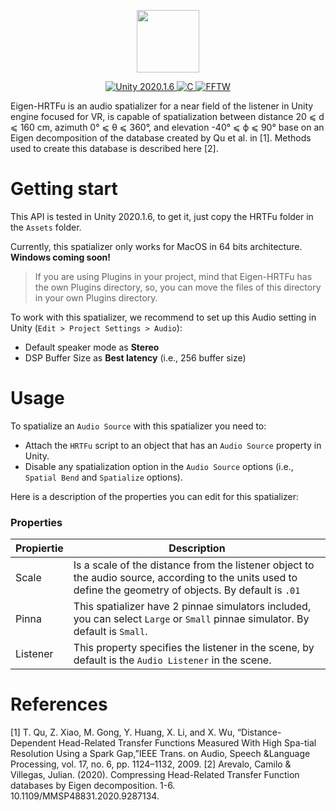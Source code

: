<p  align="center">  <img  src="https://alguien14.github.io/HRTFu.png"  width="100"/>  </p>
<p  align="center">
  <a  href="https://unity3d.com/es/unity"  target="_blank">
    <img  src="https://img.shields.io/badge/Unity-2020.1.6-blue.svg"  alt="Unity 2020.1.6">
  </a>
  <a  href="#"  target="_blank">
    <img  src="https://img.shields.io/badge/Plugin-C-green.svg"  alt="C">
  </a>
  <a  href="http://www.fftw.org/"  target="_blank">
    <img  src="https://img.shields.io/badge/Library-FFTW-red.svg"  alt="FFTW">
  </a>
</p>

Eigen-HRTFu is an audio spatializer for a near field of the listener in Unity engine focused for VR, is capable of spatialization between distance 20 ⩽ d ⩽ 160 cm, azimuth 0° ⩽ θ ⩽ 360°, and elevation -40° ⩽ ϕ ⩽ 90° base on an Eigen decomposition of the database created by Qu et al. in [1]. Methods used to create this database is described here [2].

# Getting start

This API is tested in Unity 2020.1.6, to get it, just copy the HRTFu folder in the `Assets` folder.

Currently, this spatializer only works for MacOS in 64 bits architecture. **Windows coming soon!**

>If you are using Plugins in your project, mind that Eigen-HRTFu has the own Plugins directory, so, you can move the files of this directory in your own Plugins directory.

To work with this spatializer, we recommend to set up this Audio setting in Unity (`Edit > Project Settings > Audio`):

* Default speaker mode as **Stereo**
* DSP Buffer Size as **Best latency** (i.e., 256 buffer size)

# Usage

To spatialize an `Audio Source` with this spatializer you need to:
* Attach the `HRTFu` script to an object that has an `Audio Source` property in Unity.
* Disable any spatialization option in the `Audio Source` options (i.e., `Spatial Bend` and `Spatialize` options).

Here is a description of the properties you can edit for this spatializer:

### Properties

|Propiertie |Description
|-------------------------------|-----------------------------|
|Scale | Is a scale of the distance from the listener object to the audio source, according to the units used to define the geometry of objects. By default is `.01`|
|Pinna | This spatializer have 2 pinnae simulators included, you can select `Large` or `Small` pinnae simulator. By default is `Small`.|
|Listener | This property specifies the listener in the scene, by default is the `Audio Listener` in the scene.|

# References
  [1] T.  Qu,  Z.  Xiao,  M.  Gong,  Y.  Huang,  X.  Li,  and  X.  Wu,  “Distance-Dependent Head-Related Transfer Functions Measured With High Spa-tial  Resolution  Using  a  Spark  Gap,”IEEE Trans. on Audio, Speech &Language Processing, vol. 17, no. 6, pp. 1124–1132, 2009.
  [2] Arevalo, Camilo & Villegas, Julian. (2020). Compressing Head-Related Transfer Function databases by Eigen decomposition. 1-6. 10.1109/MMSP48831.2020.9287134. 
